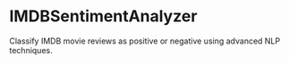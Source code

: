 # IMDBSentimentAnalyzer
Classify IMDB movie reviews as positive or negative using advanced NLP techniques.
